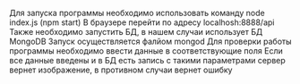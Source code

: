 Для запуска программы необходимо использовать команду node index.js (npm start) В браузере перейти по адресу localhosh:8888/api Также необходимо запустить БД, в нашем случаи использует БД MongoDB Запуск осуществляется фалйом mongod Для проверки работы программы необходимо ввести данные в соответствующие поля Если все данные введены и в БД есть запись с такими параметрами сервер вернет изображение, в противном случаи вернет ошибку
